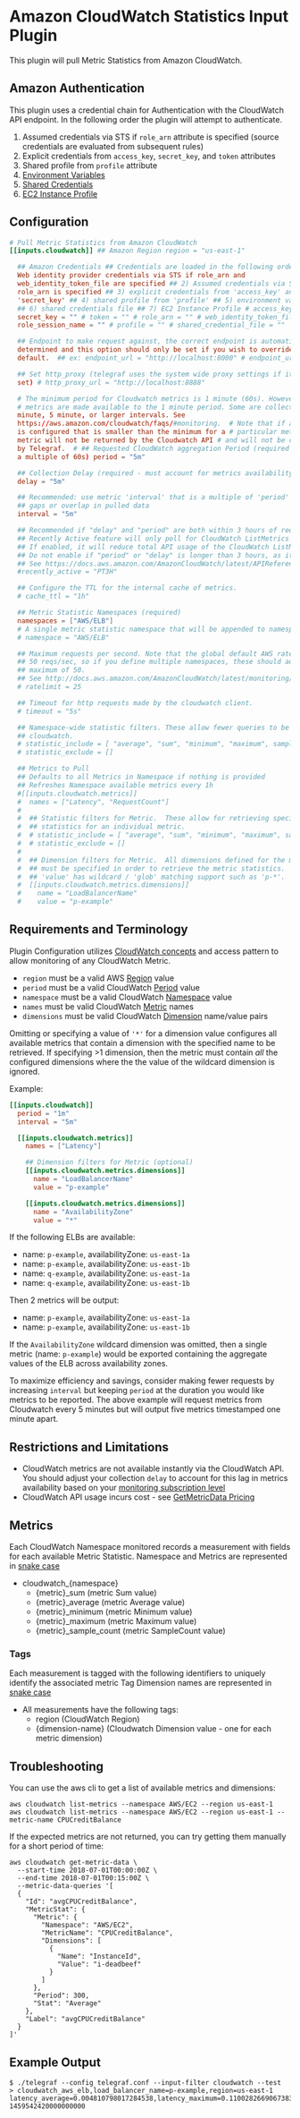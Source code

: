 # Amazon CloudWatch Statistics Input Plugin

This plugin will pull Metric Statistics from Amazon CloudWatch.

## Amazon Authentication

This plugin uses a credential chain for Authentication with the CloudWatch API
endpoint. In the following order the plugin will attempt to authenticate.

1. Assumed credentials via STS if `role_arn` attribute is specified (source
   credentials are evaluated from subsequent rules)
2. Explicit credentials from `access_key`, `secret_key`, and `token` attributes
3. Shared profile from `profile` attribute
4. [Environment
   Variables](https://docs.aws.amazon.com/sdk-for-go/v1/developer-guide/configuring-sdk.html#environment-variables)
5. [Shared
   Credentials](https://docs.aws.amazon.com/sdk-for-go/v1/developer-guide/configuring-sdk.html#shared-credentials-file)
6. [EC2 Instance
   Profile](http://docs.aws.amazon.com/AWSEC2/latest/UserGuide/iam-roles-for-amazon-ec2.html)

## Configuration

```toml @sample.conf
# Pull Metric Statistics from Amazon CloudWatch
[[inputs.cloudwatch]] ## Amazon Region region = "us-east-1"

  ## Amazon Credentials ## Credentials are loaded in the following order ## 1)
  Web identity provider credentials via STS if role_arn and
  web_identity_token_file are specified ## 2) Assumed credentials via STS if
  role_arn is specified ## 3) explicit credentials from 'access_key' and
  'secret_key' ## 4) shared profile from 'profile' ## 5) environment variables
  ## 6) shared credentials file ## 7) EC2 Instance Profile # access_key = "" #
  secret_key = "" # token = "" # role_arn = "" # web_identity_token_file = "" #
  role_session_name = "" # profile = "" # shared_credential_file = ""

  ## Endpoint to make request against, the correct endpoint is automatically ##
  determined and this option should only be set if you wish to override the ##
  default.  ## ex: endpoint_url = "http://localhost:8000" # endpoint_url = ""

  ## Set http_proxy (telegraf uses the system wide proxy settings if it's is not
  set) # http_proxy_url = "http://localhost:8888"

  # The minimum period for Cloudwatch metrics is 1 minute (60s). However not all
  # metrics are made available to the 1 minute period. Some are collected at # 3
  minute, 5 minute, or larger intervals. See
  https://aws.amazon.com/cloudwatch/faqs/#monitoring.  # Note that if a period
  is configured that is smaller than the minimum for a # particular metric, that
  metric will not be returned by the Cloudwatch API # and will not be collected
  by Telegraf.  # ## Requested CloudWatch aggregation Period (required - must be
  a multiple of 60s) period = "5m"

  ## Collection Delay (required - must account for metrics availability via CloudWatch API)
  delay = "5m"

  ## Recommended: use metric 'interval' that is a multiple of 'period' to avoid
  ## gaps or overlap in pulled data
  interval = "5m"

  ## Recommended if "delay" and "period" are both within 3 hours of request time. Invalid values will be ignored.
  ## Recently Active feature will only poll for CloudWatch ListMetrics values that occurred within the last 3 Hours.
  ## If enabled, it will reduce total API usage of the CloudWatch ListMetrics API and require less memory to retain.
  ## Do not enable if "period" or "delay" is longer than 3 hours, as it will not return data more than 3 hours old.
  ## See https://docs.aws.amazon.com/AmazonCloudWatch/latest/APIReference/API_ListMetrics.html
  #recently_active = "PT3H"

  ## Configure the TTL for the internal cache of metrics.
  # cache_ttl = "1h"

  ## Metric Statistic Namespaces (required)
  namespaces = ["AWS/ELB"]
  # A single metric statistic namespace that will be appended to namespaces on startup
  # namespace = "AWS/ELB"

  ## Maximum requests per second. Note that the global default AWS rate limit is
  ## 50 reqs/sec, so if you define multiple namespaces, these should add up to a
  ## maximum of 50.
  ## See http://docs.aws.amazon.com/AmazonCloudWatch/latest/monitoring/cloudwatch_limits.html
  # ratelimit = 25

  ## Timeout for http requests made by the cloudwatch client.
  # timeout = "5s"

  ## Namespace-wide statistic filters. These allow fewer queries to be made to
  ## cloudwatch.
  # statistic_include = [ "average", "sum", "minimum", "maximum", sample_count" ]
  # statistic_exclude = []

  ## Metrics to Pull
  ## Defaults to all Metrics in Namespace if nothing is provided
  ## Refreshes Namespace available metrics every 1h
  #[[inputs.cloudwatch.metrics]]
  #  names = ["Latency", "RequestCount"]
  #
  #  ## Statistic filters for Metric.  These allow for retrieving specific
  #  ## statistics for an individual metric.
  #  # statistic_include = [ "average", "sum", "minimum", "maximum", sample_count" ]
  #  # statistic_exclude = []
  #
  #  ## Dimension filters for Metric.  All dimensions defined for the metric names
  #  ## must be specified in order to retrieve the metric statistics.
  #  ## 'value' has wildcard / 'glob' matching support such as 'p-*'.
  #  [[inputs.cloudwatch.metrics.dimensions]]
  #    name = "LoadBalancerName"
  #    value = "p-example"
```

## Requirements and Terminology

Plugin Configuration utilizes [CloudWatch concepts][concepts] and access pattern
to allow monitoring of any CloudWatch Metric.

- `region` must be a valid AWS [Region][] value
- `period` must be a valid CloudWatch [Period][] value
- `namespace` must be a valid CloudWatch [Namespace][] value
- `names` must be valid CloudWatch [Metric][] names
- `dimensions` must be valid CloudWatch [Dimension][] name/value pairs

Omitting or specifying a value of `'*'` for a dimension value configures all
available metrics that contain a dimension with the specified name to be
retrieved. If specifying >1 dimension, then the metric must contain *all* the
configured dimensions where the the value of the wildcard dimension is ignored.

Example:

```toml
[[inputs.cloudwatch]]
  period = "1m"
  interval = "5m"

  [[inputs.cloudwatch.metrics]]
    names = ["Latency"]

    ## Dimension filters for Metric (optional)
    [[inputs.cloudwatch.metrics.dimensions]]
      name = "LoadBalancerName"
      value = "p-example"

    [[inputs.cloudwatch.metrics.dimensions]]
      name = "AvailabilityZone"
      value = "*"
```

If the following ELBs are available:

- name: `p-example`, availabilityZone: `us-east-1a`
- name: `p-example`, availabilityZone: `us-east-1b`
- name: `q-example`, availabilityZone: `us-east-1a`
- name: `q-example`, availabilityZone: `us-east-1b`

Then 2 metrics will be output:

- name: `p-example`, availabilityZone: `us-east-1a`
- name: `p-example`, availabilityZone: `us-east-1b`

If the `AvailabilityZone` wildcard dimension was omitted, then a single metric
(name: `p-example`) would be exported containing the aggregate values of the ELB
across availability zones.

To maximize efficiency and savings, consider making fewer requests by increasing
`interval` but keeping `period` at the duration you would like metrics to be
reported. The above example will request metrics from Cloudwatch every 5 minutes
but will output five metrics timestamped one minute apart.

[concepts]: http://docs.aws.amazon.com/AmazonCloudWatch/latest/DeveloperGuide/cloudwatch_concepts.html

[Region]: http://docs.aws.amazon.com/AmazonCloudWatch/latest/DeveloperGuide/cloudwatch_concepts.html#CloudWatchRegions

[Period]: http://docs.aws.amazon.com/AmazonCloudWatch/latest/DeveloperGuide/cloudwatch_concepts.html#CloudWatchPeriods

[Namespace]: http://docs.aws.amazon.com/AmazonCloudWatch/latest/DeveloperGuide/cloudwatch_concepts.html#Namespace

[Metric]: http://docs.aws.amazon.com/AmazonCloudWatch/latest/DeveloperGuide/cloudwatch_concepts.html#Metric

[Dimension]: http://docs.aws.amazon.com/AmazonCloudWatch/latest/DeveloperGuide/cloudwatch_concepts.html#Dimension

## Restrictions and Limitations

- CloudWatch metrics are not available instantly via the CloudWatch API. You
  should adjust your collection `delay` to account for this lag in metrics
  availability based on your [monitoring subscription
  level](http://docs.aws.amazon.com/AWSEC2/latest/UserGuide/using-cloudwatch-new.html)
- CloudWatch API usage incurs cost - see [GetMetricData
  Pricing](https://aws.amazon.com/cloudwatch/pricing/)

## Metrics

Each CloudWatch Namespace monitored records a measurement with fields for each
available Metric Statistic.  Namespace and Metrics are represented in [snake
case](https://en.wikipedia.org/wiki/Snake_case)

- cloudwatch_{namespace}
  - {metric}_sum (metric Sum value)
  - {metric}_average (metric Average value)
  - {metric}_minimum (metric Minimum value)
  - {metric}_maximum (metric Maximum value)
  - {metric}_sample_count (metric SampleCount value)

### Tags

Each measurement is tagged with the following identifiers to uniquely identify
the associated metric Tag Dimension names are represented in [snake
case](https://en.wikipedia.org/wiki/Snake_case)

- All measurements have the following tags:
  - region (CloudWatch Region)
  - {dimension-name} (Cloudwatch Dimension value - one for each metric
    dimension)

## Troubleshooting

You can use the aws cli to get a list of available metrics and dimensions:

```shell
aws cloudwatch list-metrics --namespace AWS/EC2 --region us-east-1
aws cloudwatch list-metrics --namespace AWS/EC2 --region us-east-1 --metric-name CPUCreditBalance
```

If the expected metrics are not returned, you can try getting them manually for
a short period of time:

```shell
aws cloudwatch get-metric-data \
  --start-time 2018-07-01T00:00:00Z \
  --end-time 2018-07-01T00:15:00Z \
  --metric-data-queries '[
  {
    "Id": "avgCPUCreditBalance",
    "MetricStat": {
      "Metric": {
        "Namespace": "AWS/EC2",
        "MetricName": "CPUCreditBalance",
        "Dimensions": [
          {
            "Name": "InstanceId",
            "Value": "i-deadbeef"
          }
        ]
      },
      "Period": 300,
      "Stat": "Average"
    },
    "Label": "avgCPUCreditBalance"
  }
]'
```

## Example Output

```shell
$ ./telegraf --config telegraf.conf --input-filter cloudwatch --test
> cloudwatch_aws_elb,load_balancer_name=p-example,region=us-east-1 latency_average=0.004810798017284538,latency_maximum=0.1100282669067383,latency_minimum=0.0006084442138671875,latency_sample_count=4029,latency_sum=19.382705211639404 1459542420000000000
```
